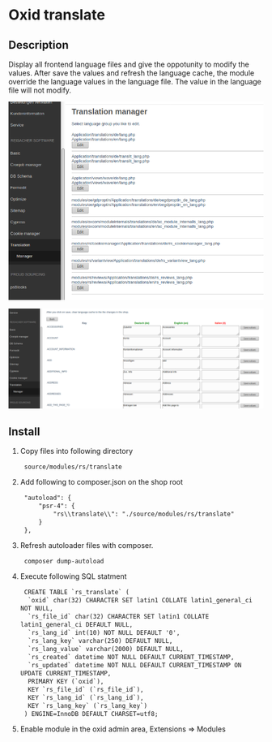 # Oxid translate

## Description

Display all frontend language files and give the oppotunity to modify the values.
After save the values and refresh the language cache, the module override the 
language values in the language file. The value in the language file will not modify.

![](admin1.png)

![](admin2.png)

## Install

1. Copy files into following directory

        source/modules/rs/translate
        
2. Add following to composer.json on the shop root

        "autoload": {
            "psr-4": {
                "rs\\translate\\": "./source/modules/rs/translate"
            }
        },
    
3. Refresh autoloader files with composer.

        composer dump-autoload

4. Execute following SQL statment

        CREATE TABLE `rs_translate` (
         `oxid` char(32) CHARACTER SET latin1 COLLATE latin1_general_ci NOT NULL,
         `rs_file_id` char(32) CHARACTER SET latin1 COLLATE latin1_general_ci DEFAULT NULL,
         `rs_lang_id` int(10) NOT NULL DEFAULT '0',
         `rs_lang_key` varchar(250) DEFAULT NULL,
         `rs_lang_value` varchar(2000) DEFAULT NULL,
         `rs_created` datetime NOT NULL DEFAULT CURRENT_TIMESTAMP,
         `rs_updated` datetime NOT NULL DEFAULT CURRENT_TIMESTAMP ON UPDATE CURRENT_TIMESTAMP,
         PRIMARY KEY (`oxid`),
         KEY `rs_file_id` (`rs_file_id`),
         KEY `rs_lang_id` (`rs_lang_id`),
         KEY `rs_lang_key` (`rs_lang_key`)
        ) ENGINE=InnoDB DEFAULT CHARSET=utf8;
        
5. Enable module in the oxid admin area, Extensions => Modules
    